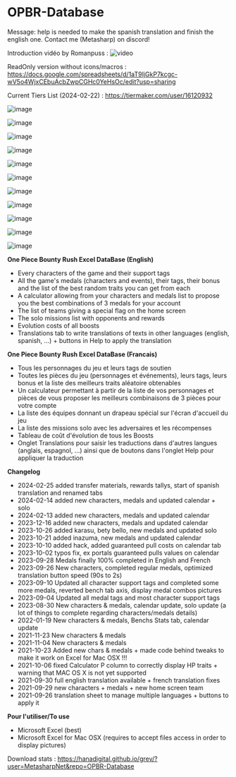 # OPBR-Database

Message: help is needed to make the spanish translation and finish the english one. Contact me (Metasharp) on discord!

Introduction vidéo by Romanpuss : 
![video](https://www.youtube.com/watch?v=LSuo1KxnB3M)

ReadOnly version without icons/macros : https://docs.google.com/spreadsheets/d/1aT9IjGkP7kcgc-wV5o4WjxCEbuAcbZwpCGHc0YeHsOc/edit?usp=sharing

Current Tiers List (2024-02-22) : https://tiermaker.com/user/16120932

![image](https://github.com/MetasharpNet/OPBR-Database/assets/70144948/e5cc77d2-2c9b-4d28-8342-3f4dff795e18)

![image](https://github.com/MetasharpNet/OPBR-Database/assets/70144948/d07d5ff8-89dd-4361-9322-ef39b11c7ebd)

![image](https://github.com/MetasharpNet/OPBR-Database/assets/70144948/e14dae96-aa0e-4a6b-9dcc-463fa91b0117)

![image](https://github.com/MetasharpNet/OPBR-Database/assets/70144948/8dd49862-ba79-4e60-a78d-34145076de64)

![image](https://github.com/MetasharpNet/OPBR-Database/assets/70144948/8f7523bc-c9df-48d1-9eb7-9be98ab838d3)

![image](https://github.com/MetasharpNet/OPBR-Database/assets/70144948/b7861f87-e6cc-48a8-adb1-beccbb6fda3d)

![image](https://github.com/MetasharpNet/OPBR-Database/assets/70144948/e5d5274e-72f6-4c35-885f-148ea22ff3ea)

![image](https://github.com/MetasharpNet/OPBR-Database/assets/70144948/a84a3350-5932-4098-a8b1-0fa9e86863d0)

![image](https://github.com/MetasharpNet/OPBR-Database/assets/70144948/8db52a02-6f76-49b4-8eb5-5a9eabe38d36)

![image](https://github.com/MetasharpNet/OPBR-Database/assets/70144948/d9dbdc8d-d83e-4446-b6ae-c86d3189899a)

![image](https://github.com/MetasharpNet/OPBR-Database/assets/70144948/4fadea33-54d5-43e9-96c6-e940a75f0c81)

**One Piece Bounty Rush Excel DataBase (English)**

- Every characters of the game and their support tags
- All the game's medals (characters and events), their tags, their bonus and the list of the best random traits you can get from each
- A calculator allowing from your characters and medals list to propose you the best combinations of 3 medals for your account
- The list of teams giving a special flag on the home screen
- The solo missions list with opponents and rewards
- Evolution costs of all boosts
- Translations tab to write translations of texts in other languages (english, spanish, ...) + buttons in Help to apply the translation

**One Piece Bounty Rush Excel DataBase (Francais)**

- Tous les personnages du jeu et leurs tags de soutien
- Toutes les pièces du jeu (personnages et événements), leurs tags, leurs bonus et la liste des meilleurs traits aléatoire obtenables
- Un calculateur permettant à partir de la liste de vos personnages et pièces de vous proposer les meilleurs combinaisons de 3 pièces pour votre compte
- La liste des équipes donnant un drapeau spécial sur l'écran d'accueil du jeu
- La liste des missions solo avec les adversaires et les récompenses
- Tableau de coût d'évolution de tous les Boosts
- Onglet Translations pour saisir les traductions dans d'autres langues (anglais, espagnol, ...) ainsi que de boutons dans l'onglet Help pour appliquer la traduction

**Changelog**
- 2024-02-25 added transfer materials, rewards tallys, start of spanish translation and renamed tabs
- 2024-02-14 added new characters, medals and updated calendar + solo
- 2024-02-13 added new characters, medals and updated calendar
- 2023-12-16 added new characters, medals and updated calendar
- 2023-10-26 added karasu, bety bello, new medals and updated solo
- 2023-10-21 added inazuma, new medals and updated calendar
- 2023-10-10 added hack, added guaranteed pull costs on calendar tab
- 2023-10-02 typos fix, ex portals guaranteed pulls values on calendar
- 2023-09-28 Medals finally 100% completed in English and French
- 2023-09-26 New characters, completed regular medals, optimized translation button speed (90s to 2s)
- 2023-09-10 Updated all character support tags and completed some more medals, reverted bench tab axis, display medal combos pictures
- 2023-09-04 Updated all medal tags and most character support tags
- 2023-08-30 New characters & medals, calendar update, solo update (a lot of things to complete regarding characters/medals details)
- 2022-01-19 New characters & medals, Benchs Stats tab, calendar update
- 2021-11-23 New characters & medals
- 2021-11-04 New characters & medals
- 2021-10-23 Added new chars & medals + made code behind tweaks to make it work on Excel for Mac OSX !!!
- 2021-10-06 fixed Calculator P column to correctly display HP traits + warning that MAC OS X is not yet supported
- 2021-09-30 full english translation available + french translation fixes
- 2021-09-29 new characters + medals + new home screen team
- 2021-09-26 translation sheet to manage multiple languages + buttons to apply it

**Pour l'utiliser/To use**

- Microsoft Excel (best)
- Microsoft Excel for Mac OSX (requires to accept files access in order to display pictures)

Download stats : https://hanadigital.github.io/grev/?user=MetasharpNet&repo=OPBR-Database
